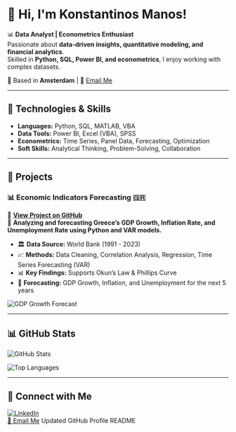 # 👋 Hi, I'm Konstantinos Manos!

📊 **Data Analyst | Econometrics Enthusiast**  
Passionate about **data-driven insights, quantitative modeling, and financial analytics**.  
Skilled in **Python, SQL, Power BI, and econometrics**, I enjoy working with complex datasets.  

📍 Based in **Amsterdam** | 📩 [Email Me](mailto:manoskonstantinos960@gmail.com)  

---

## 🔧 Technologies & Skills
- **Languages:** Python, SQL, MATLAB, VBA
- **Data Tools:** Power BI, Excel (VBA), SPSS
- **Econometrics:** Time Series, Panel Data, Forecasting, Optimization
- **Soft Skills:** Analytical Thinking, Problem-Solving, Collaboration

---

## 🚀 Projects
### 📊 Economic Indicators Forecasting 🇬🇷
🔗 **[View Project on GitHub](https://github.com/konstantinosmanos/Economic_Indicators_Forecasting)**  
📌 **Analyzing and forecasting Greece’s GDP Growth, Inflation Rate, and Unemployment Rate using Python and VAR models.**  
- 🏛 **Data Source:** World Bank (1991 - 2023)  
- 📈 **Methods:** Data Cleaning, Correlation Analysis, Regression, Time Series Forecasting (VAR)  
- 📊 **Key Findings:** Supports Okun’s Law & Phillips Curve  
- 🔮 **Forecasting:** GDP Growth, Inflation, and Unemployment for the next 5 years  

![GDP Growth Forecast](https://github.com/konstantinosmanos/Economic_Indicators_Forecasting/blob/main/charts/Forecast_growth_Greece_5years.png?)


---

## 📊 GitHub Stats

![GitHub Stats](https://github-readme-stats.vercel.app/api?username=konstantinosmanos&show_icons=true&theme=tokyonight)  

![Top Languages](https://github-readme-stats.vercel.app/api/top-langs/?username=konstantinosmanos&layout=compact&theme=tokyonight)  

---

## 🔗 Connect with Me  
[![LinkedIn](https://img.shields.io/badge/-LinkedIn-0077B5?style=flat&logo=Linkedin&logoColor=white)](https://www.linkedin.com/in/konstantinosmanos)  
[📧 Email Me](mailto:manoskonstantinos960@gmail.com)
Updated GitHub Profile README
